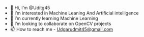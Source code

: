 - 👋 Hi, I’m @Uditg45
- 👀 I’m interested in Machine Leaning And Artificial intelligence 
- 🌱 I’m currently learning Machine Learning 
- 💞️ I’m looking to collaborate on OpenCV projects
- 📫 How to reach me - Udgarudmit45@gmail.com

<!---
Uditg45/Uditg45 is a ✨ special ✨ repository because its `README.md` (this file) appears on your GitHub profile.
You can click the Preview link to take a look at your changes.
--->
